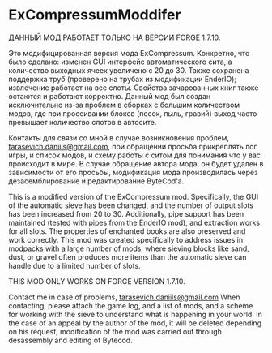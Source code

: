 # ExCompressumModdifer

ДАННЫЙ МОД РАБОТАЕТ ТОЛЬКО НА ВЕРСИИ FORGE 1.7.10.

Это модифицированная версия мода ExCompressum. Конкретно, что было сделано: изменен GUI интерфейс автоматического сита, а количество выходных ячеек увеличено с 20 до 30. Также сохранена поддержка труб (проверено на трубах из модификации EnderIO); извлечение работает на все слоты. Свойства зачарованных книг также остаются и работают корректно. Данный мод был создан исключительно из-за проблем в сборках с большим количеством модов, где при просеивании блоков (песок, пыль, гравий) выход часто превышает количество слотов в автосите.

Контакты для связи со мной в случае возникновения проблем, tarasevich.daniils@gmail.com, при обращении просьба прикреплять лог игры, и список модов, и схему работы с ситом для понимания что у вас происходит в мире.
В случае обращение автора мода, он будет удален в зависимости от его просьбы, модификация мода производилась через дезасемблирование и редактирование ByteCod'a.

This is a modified version of the ExCompressum mod. Specifically, the GUI of the automatic sieve has been changed, and the number of output slots has been increased from 20 to 30. Additionally, pipe support has been maintained (tested with pipes from the EnderIO mod), and extraction works for all slots. The properties of enchanted books are also preserved and work correctly. This mod was created specifically to address issues in modpacks with a large number of mods, where sieving blocks like sand, dust, or gravel often produces more items than the automatic sieve can handle due to a limited number of slots.

THIS MOD ONLY WORKS ON FORGE VERSION 1.7.10.

Contact me in case of problems, tarasevich.daniils@gmail.com When contacting, please attach the game log, and a list of mods, and a scheme for working with the sieve to understand what is happening in your world.
In the case of an appeal by the author of the mod, it will be deleted depending on his request, modification of the mod was carried out through desassembly and editing of Bytecod.

